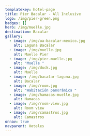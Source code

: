 ```yaml
---
templatekey: hotel-page
title: Pier Bacalar - All Inclusive
logo: /img/pier-green.png
badges: []
hero: /img/muelle.jpg
destination: Bacalar
gallery:
  - image: /img/ua-bacalar-mexico.jpg
    alt: Laguna Bacalar
  - image: /img/muelle.jpg
    alt: Muelle Pier
  - image: /img/pier-muelle.jpg
    alt: "Muelle "
  - image: /img/duck.jpg
    alt: Muelle
  - image: /img/bacalar-laguna.jpg
    alt: Bacalar
  - image: /img/room.jpg
    alt: "Habitación panorámica "
  - image: /img/hamacas-muelle.jpg
    alt: Hamacas
  - image: /img/room-view.jpg
    alt: Room view
  - image: /img/camastros.jpg
    alt: Camastros
onnav: true
navparent: Hoteles
---
```


